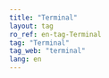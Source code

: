 ```yaml
---
title: "Terminal"
layout: tag
ro_ref: en-tag-Terminal
tag: "Terminal"
tag_web: "terminal"
lang: en
---
```

